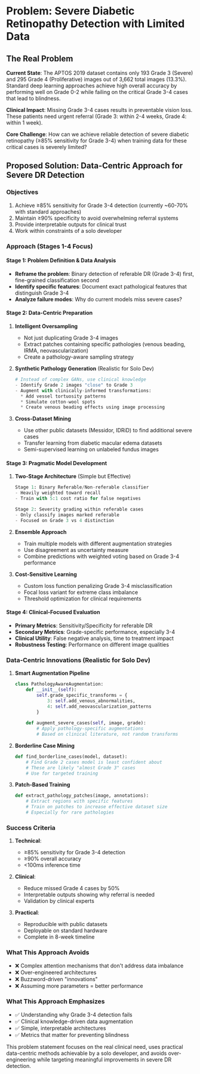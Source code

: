 # Problem: Severe Diabetic Retinopathy Detection with Limited Data

## The Real Problem

**Current State**: The APTOS 2019 dataset contains only 193 Grade 3 (Severe) and 295 Grade 4 (Proliferative) images out of 3,662 total images (13.3%). Standard deep learning approaches achieve high overall accuracy by performing well on Grade 0-2 while failing on the critical Grade 3-4 cases that lead to blindness.

**Clinical Impact**: Missing Grade 3-4 cases results in preventable vision loss. These patients need urgent referral (Grade 3: within 2-4 weeks, Grade 4: within 1 week).

**Core Challenge**: How can we achieve reliable detection of severe diabetic retinopathy (≥85% sensitivity for Grade 3-4) when training data for these critical cases is severely limited?

## Proposed Solution: Data-Centric Approach for Severe DR Detection

### Objectives
1. Achieve ≥85% sensitivity for Grade 3-4 detection (currently ~60-70% with standard approaches)
2. Maintain ≥90% specificity to avoid overwhelming referral systems
3. Provide interpretable outputs for clinical trust
4. Work within constraints of a solo developer

### Approach (Stages 1-4 Focus)

#### Stage 1: Problem Definition & Data Analysis
- **Reframe the problem**: Binary detection of referable DR (Grade 3-4) first, fine-grained classification second
- **Identify specific features**: Document exact pathological features that distinguish Grade 3-4
- **Analyze failure modes**: Why do current models miss severe cases?

#### Stage 2: Data-Centric Preparation
1. **Intelligent Oversampling**
   - Not just duplicating Grade 3-4 images
   - Extract patches containing specific pathologies (venous beading, IRMA, neovascularization)
   - Create a pathology-aware sampling strategy

2. **Synthetic Pathology Generation** (Realistic for Solo Dev)
   ```python
   # Instead of complex GANs, use clinical knowledge
   - Identify Grade 2 images "close" to Grade 3
   - Augment with clinically-informed transformations:
     * Add vessel tortuosity patterns
     * Simulate cotton-wool spots
     * Create venous beading effects using image processing
   ```

3. **Cross-Dataset Mining**
   - Use other public datasets (Messidor, IDRiD) to find additional severe cases
   - Transfer learning from diabetic macular edema datasets
   - Semi-supervised learning on unlabeled fundus images

#### Stage 3: Pragmatic Model Development
1. **Two-Stage Architecture** (Simple but Effective)
   ```python
   Stage 1: Binary Referable/Non-referable classifier
   - Heavily weighted toward recall
   - Train with 5:1 cost ratio for false negatives
   
   Stage 2: Severity grading within referable cases
   - Only classify images marked referable
   - Focused on Grade 3 vs 4 distinction
   ```

2. **Ensemble Approach**
   - Train multiple models with different augmentation strategies
   - Use disagreement as uncertainty measure
   - Combine predictions with weighted voting based on Grade 3-4 performance

3. **Cost-Sensitive Learning**
   - Custom loss function penalizing Grade 3-4 misclassification
   - Focal loss variant for extreme class imbalance
   - Threshold optimization for clinical requirements

#### Stage 4: Clinical-Focused Evaluation
- **Primary Metrics**: Sensitivity/Specificity for referable DR
- **Secondary Metrics**: Grade-specific performance, especially 3-4
- **Clinical Utility**: False negative analysis, time to treatment impact
- **Robustness Testing**: Performance on different image qualities

### Data-Centric Innovations (Realistic for Solo Dev)

1. **Smart Augmentation Pipeline**
   ```python
   class PathologyAwareAugmentation:
       def __init__(self):
           self.grade_specific_transforms = {
               3: self.add_venous_abnormalities,
               4: self.add_neovascularization_patterns
           }
       
       def augment_severe_cases(self, image, grade):
           # Apply pathology-specific augmentations
           # Based on clinical literature, not random transforms
   ```

2. **Borderline Case Mining**
   ```python
   def find_borderline_cases(model, dataset):
       # Find Grade 2 cases model is least confident about
       # These are likely "almost Grade 3" cases
       # Use for targeted training
   ```

3. **Patch-Based Training**
   ```python
   def extract_pathology_patches(image, annotations):
       # Extract regions with specific features
       # Train on patches to increase effective dataset size
       # Especially for rare pathologies
   ```

### Success Criteria
1. **Technical**: 
   - ≥85% sensitivity for Grade 3-4 detection
   - ≥90% overall accuracy
   - <100ms inference time

2. **Clinical**:
   - Reduce missed Grade 4 cases by 50%
   - Interpretable outputs showing why referral is needed
   - Validation by clinical experts

3. **Practical**:
   - Reproducible with public datasets
   - Deployable on standard hardware
   - Complete in 8-week timeline

### What This Approach Avoids
- ❌ Complex attention mechanisms that don't address data imbalance
- ❌ Over-engineered architectures 
- ❌ Buzzword-driven "innovations"
- ❌ Assuming more parameters = better performance

### What This Approach Emphasizes
- ✅ Understanding why Grade 3-4 detection fails
- ✅ Clinical knowledge-driven data augmentation
- ✅ Simple, interpretable architectures
- ✅ Metrics that matter for preventing blindness

This problem statement focuses on the real clinical need, uses practical data-centric methods achievable by a solo developer, and avoids over-engineering while targeting meaningful improvements in severe DR detection.
